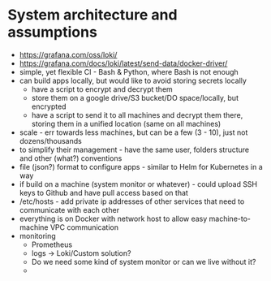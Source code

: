 # System architecture and assumptions

* https://grafana.com/oss/loki/
* https://grafana.com/docs/loki/latest/send-data/docker-driver/
* simple, yet flexible CI - Bash & Python, where Bash is not enough
* can build apps locally, but would like to avoid storing secrets locally
  * have a script to encrypt and decrypt them
  * store them on a google drive/S3 bucket/DO space/locally, but encrypted
  * have a script to send it to all machines and decrypt them there, storing them in a unified location (same on all machines)
* scale - err towards less machines, but can be a few (3 - 10), just not dozens/thousands
* to simplify their management - have the same user, folders structure and other (what?) conventions
* file (json?) format to configure apps - similar to Helm for Kubernetes in a way
* if build on a machine (system monitor or whatever) - could upload SSH keys to Github and have pull access based on that
* /etc/hosts - add private ip addresses of other services that need to communicate with each other
* everything is on Docker with network host to allow easy machine-to-machine VPC communication
* monitoring
  * Prometheus
  * logs -> Loki/Custom solution?
  * Do we need some kind of system monitor or can we live without it?
  * 